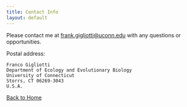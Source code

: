 ```yaml
---
title: Contact Info
layout: default
---
```

Please contact me at <frank.gigliotti@uconn.edu> with any questions or opportunities.

Postal address:

    Franco Gigliotti
    Department of Ecology and Evolutionary Biology
    University of Connecticut
    Storrs, CT 06269-3043
    U.S.A.
 
 [Back to Home](https://fngigliotti.github.io/)
